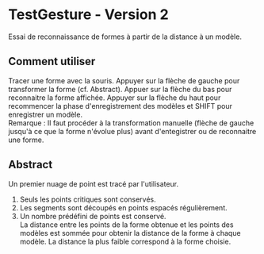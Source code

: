 # TestGesture - Version 2
Essai de reconnaissance de formes à partir de la distance à un modèle.

## Comment utiliser
Tracer une forme avec la souris. Appuyer sur la flèche de gauche pour transformer la forme (cf. Abstract). Appuer sur la flèche du bas pour reconnaitre la forme affichée. Appuyer sur la flèche du haut pour recommencer la phase d'enregistrement des modèles et SHIFT pour enregistrer un modèle.   
Remarque : Il faut procéder à la transformation manuelle (flèche de gauche jusqu'à ce que la forme n'évolue plus) avant d'entegistrer ou de reconnaitre une forme.

## Abstract
Un premier nuage de point est tracé par l'utilisateur.   
1. Seuls les points critiques sont conservés.
2. Les segments sont découpés en points espacés régulièrement.
3. Un nombre prédéfini de points est conservé.   
La distance entre les points de la forme obtenue et les points des modèles est sommée pour obtenir la distance de la forme à chaque modèle. La distance la plus faible correspond à la forme choisie.
